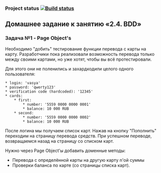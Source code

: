 ### Project status [![Build status](https://ci.appveyor.com/api/projects/status/mjgk8v1xl85tr7ea?svg=true)](https://ci.appveyor.com/project/shvedcate/pageobjecttest)

## Домашнее задание к занятию «2.4. BDD»

### Задача №1 - Page Object's

Необходимо "добить" тестирование функции перевода с карты на карту. 
Разработчики пока реализовали возможность перевода только между своими 
картами, но уже хотят, чтобы вы всё протестировали.

Для этого они не поленились и захардкодили целого одного пользователя:
````
* login: 'vasya'
* password: 'qwerty123'
* verification code (hardcoded): '12345'
* cards:
    * first:
        * number: '5559 0000 0000 0001'
        * balance: 10 000 RUB
    * second:
        * number: '5559 0000 0000 0002'
        * balance: 10 000 RUB
````
После логина мы получаем список карт.
Нажав на кнопку "Пополнить" переходим на страницу перевода средств.
При успешном переводе, возвращаемся назад на страницу со списком карт.

Нужно через Page Object'ы добавить доменные методы:

* Перевода с определённой карты на другую карту n'ой суммы
* Проверки баланса по карте (со страницы списка карт).